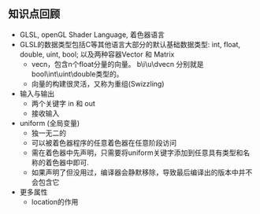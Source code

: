 ## 知识点回顾

-   GLSL, openGL Shader Language, 着色器语言
-   GLSL的数据类型包括C等其他语言大部分的默认基础数据类型: int, float, double, uint, bool; 以及两种容器Vector 和 Matrix
    *   vecn，包含n个float分量的向量。 b\i\u\dvecn 分别就是bool\int\uint\double类型的。
    *   向量的构建很灵活，又称为重组(Swizzling)
-   输入与输出
    *   两个关键字 in 和 out
    *   接收输入
-   uniform (全局变量)
    *   独一无二的
    *   可以被着色器程序的任意着色器在任意阶段访问
    *   需在着色器中先声明，只需要将uniform关键字添加到任意具有类型和名称的着色器中即可.
    *   如果声明了但没用过，编译器会静默移除，导致最后编译出的版本中并不会包含它
-   更多属性
    *   location的作用